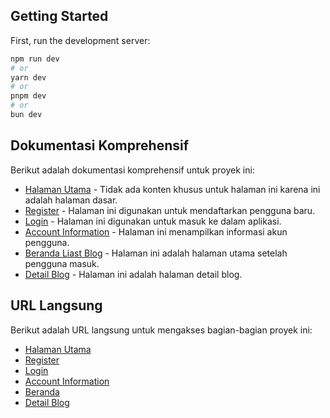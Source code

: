 ## Getting Started

First, run the development server:

```bash
npm run dev
# or
yarn dev
# or
pnpm dev
# or
bun dev
```

## Dokumentasi Komprehensif

Berikut adalah dokumentasi komprehensif untuk proyek ini:

- [Halaman Utama](http://localhost:3000) - Tidak ada konten khusus untuk halaman ini karena ini adalah halaman dasar.
- [Register](http://localhost:3000/auth/register) - Halaman ini digunakan untuk mendaftarkan pengguna baru.
- [Login](http://localhost:3000/auth/login) - Halaman ini digunakan untuk masuk ke dalam aplikasi.
- [Account Information](http://localhost:3000/auth/[id]) - Halaman ini menampilkan informasi akun pengguna.
- [Beranda Liast Blog](http://localhost:3000/screen/beranda) - Halaman ini adalah halaman utama setelah pengguna masuk.
- [Detail Blog](http://localhost:3000/screen/[id]) - Halaman ini adalah halaman detail blog.

## URL Langsung

Berikut adalah URL langsung untuk mengakses bagian-bagian proyek ini:

- [Halaman Utama](http://localhost:3000)
- [Register](http://localhost:3000/auth/register)
- [Login](http://localhost:3000/auth/login)
- [Account Information](http://localhost:3000/auth/[id])
- [Beranda](http://localhost:3000/screen/beranda)
- [Detail Blog](http://localhost:3000/screen/[id])
